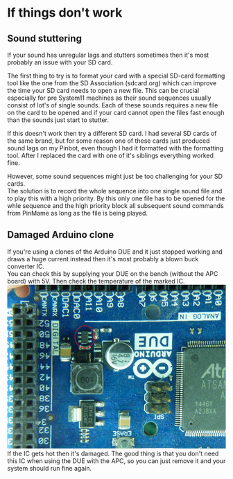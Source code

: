 # If things don't work

## Sound stuttering

If your sound has unregular lags and stutters sometimes then it's most probably an issue with your SD card.
 
The first thing to try is to format your card with a special SD-card formatting tool like the one from the SD Association (sdcard.org) which can improve the time your SD card needs to open a new file. This can be crucial especially for pre System11 machines as their sound sequences usually consist of lot's of single sounds. Each of these sounds requires a new file on the card to be opened and if your card cannot open the files fast enough than the sounds just start to stutter.

If this doesn't work then try a different SD card. I had several SD cards of the same brand, but for some reason one of these cards just produced sound lags on my Pinbot, even though I had it formatted with the formatting tool. After I replaced the card with one of it's siblings everything worked fine.

However, some sound sequences might just be too challenging for your SD cards.  
The solution is to record the whole sequence into one single sound file and to play this with a high priority. By this only one file has to be opened for the whle sequence and the high priority block all subsequent sound commands from PinMame as long as the file is being played.

## Damaged Arduino clone

If you're using a clones of the Arduino DUE and it just stopped working and draws a huge current instead then it's most probably a blown buck converter IC.  
You can check this by supplying your DUE on the bench (without the APC board) with 5V. Then check the temperature of the marked IC.
![Buck](https://github.com/AmokSolderer/APC/blob/V00.22/DOC/PICS/buck.jpg)
If the IC gets hot then it's damaged. The good thing is that you don't need this IC when using the DUE with the APC, so you can just remove it and your system should run fine again.
